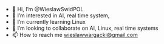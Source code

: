 - 👋 Hi, I’m @WieslawSwidPOL
- 👀 I’m interested in AI, real time system, 
- 🌱 I’m currently learning Linux 
- 💞️ I’m looking to collaborate on AI, Linux, real time systems
- 📫 How to reach me wieslawwargacki@gmail.com

<!---
WieslawSwidPOL/WieslawSwidPOL is a ✨ special ✨ repository because its `README.md` (this file) appears on your GitHub profile.
You can click the Preview link to take a look at your changes.
--->
